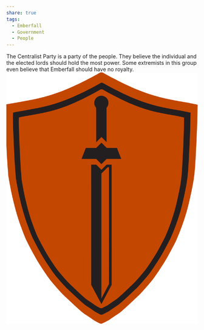 ```yaml
---
share: true
tags:
  - Emberfall
  - Government
  - People
---
```

The Centralist Party is a party of the people. They believe the individual and the elected lords should hold the most power. Some extremists in this group even believe that Emberfall should have no royalty.
![centralist](./centralist.png)